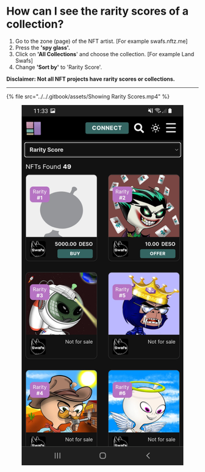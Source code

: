 # How can I see the rarity scores of a collection?

1. Go to the zone (page) of the NFT artist. \[For example swafs.nftz.me]
2. Press the **'spy glass'.**
3. Click on **'All Collections**' and choose the collection. \[For example Land Swafs]
4. Change **'Sort by'** to 'Rarity Score'.

**Disclaimer: Not all NFT projects have rarity scores or collections.**

****

{% file src="../../.gitbook/assets/Showing Rarity Scores.mp4" %}

<figure><img src="../../.gitbook/assets/Rarity Score.jpg" alt=""><figcaption></figcaption></figure>
